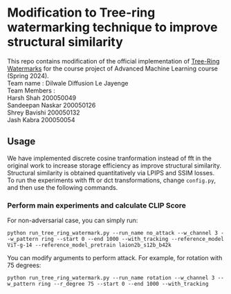# Modification to Tree-ring watermarking technique to improve structural similarity

This repo contains modification of the official implementation of [Tree-Ring Watermarks](http://arxiv.org/abs/2305.20030) for the course project of Advanced Machine Learning course (Spring 2024).  
Team name : Dilwale Diffusion Le Jayenge  
Team Members :  
Harsh Shah 200050049  
Sandeepan Naskar 200050126  
Shrey Bavishi 200050132  
Jash Kabra 200050054


## Usage
We have implemented discrete cosine tranformation instead of fft in the original work to increase storage efficiency as improve structural similarity. Structural similarity is obtained quantitatively via LPIPS and SSIM losses.  
To run the experiments with fft or dct transformations, change `config.py`, and then use the following commands.
### Perform main experiments and calculate CLIP Score
For non-adversarial case, you can simply run:
```
python run_tree_ring_watermark.py --run_name no_attack --w_channel 3 --w_pattern ring --start 0 --end 1000 --with_tracking --reference_model ViT-g-14 --reference_model_pretrain laion2b_s12b_b42k
```

You can modify arguments to perform attack. For example, for rotation with 75 degrees:
```
python run_tree_ring_watermark.py --run_name rotation --w_channel 3 --w_pattern ring --r_degree 75 --start 0 --end 1000 --with_tracking
```

